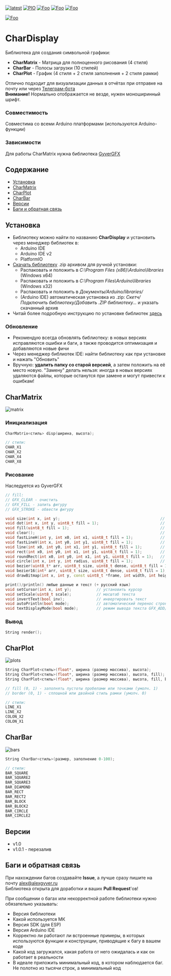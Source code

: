 [![latest](https://img.shields.io/github/v/release/GyverLibs/CharDisplay.svg?color=brightgreen)](https://github.com/GyverLibs/CharDisplay/releases/latest/download/CharDisplay.zip)
[![PIO](https://badges.registry.platformio.org/packages/gyverlibs/library/CharDisplay.svg)](https://registry.platformio.org/libraries/gyverlibs/CharDisplay)
[![Foo](https://img.shields.io/badge/Website-AlexGyver.ru-blue.svg?style=flat-square)](https://alexgyver.ru/)
[![Foo](https://img.shields.io/badge/%E2%82%BD%24%E2%82%AC%20%D0%9F%D0%BE%D0%B4%D0%B4%D0%B5%D1%80%D0%B6%D0%B0%D1%82%D1%8C-%D0%B0%D0%B2%D1%82%D0%BE%D1%80%D0%B0-orange.svg?style=flat-square)](https://alexgyver.ru/support_alex/)
[![Foo](https://img.shields.io/badge/README-ENGLISH-blueviolet.svg?style=flat-square)](https://github-com.translate.goog/GyverLibs/CharDisplay?_x_tr_sl=ru&_x_tr_tl=en)  

[![Foo](https://img.shields.io/badge/ПОДПИСАТЬСЯ-НА%20ОБНОВЛЕНИЯ-brightgreen.svg?style=social&logo=telegram&color=blue)](https://t.me/GyverLibs)

# CharDisplay
Библиотека для создания символьной графики:
- **CharMatrix** - Матрица для полноценного рисования (4 стиля)
- **CharBar** - Полосы загрузки (10 стилей)
- **CharPlot** - График (4 стиля + 2 стиля заполнения + 2 стиля рамки)

Отлично подходит для визуализации данных в отчётах при отправке на почту или через [Телеграм-бота](https://github.com/GyverLibs/FastBot)  
**Внимание!** Нормально отображается не везде, нужен моноширинный шрифт.

### Совместимость
Совместима со всеми Arduino платформами (используются Arduino-функции)

### Зависимости
Для работы CharMatrix нужна библиотека [GyverGFX](https://github.com/GyverLibs/GyverGFX)

## Содержание
- [Установка](#install)
- [CharMatrix](#matrix)
- [CharPlot](#plot)
- [CharBar](#bar)
- [Версии](#versions)
- [Баги и обратная связь](#feedback)

<a id="install"></a>
## Установка
- Библиотеку можно найти по названию **CharDisplay** и установить через менеджер библиотек в:
    - Arduino IDE
    - Arduino IDE v2
    - PlatformIO
- [Скачать библиотеку](https://github.com/GyverLibs/CharDisplay/archive/refs/heads/main.zip) .zip архивом для ручной установки:
    - Распаковать и положить в *C:\Program Files (x86)\Arduino\libraries* (Windows x64)
    - Распаковать и положить в *C:\Program Files\Arduino\libraries* (Windows x32)
    - Распаковать и положить в *Документы/Arduino/libraries/*
    - (Arduino IDE) автоматическая установка из .zip: *Скетч/Подключить библиотеку/Добавить .ZIP библиотеку…* и указать скачанный архив
- Читай более подробную инструкцию по установке библиотек [здесь](https://alexgyver.ru/arduino-first/#%D0%A3%D1%81%D1%82%D0%B0%D0%BD%D0%BE%D0%B2%D0%BA%D0%B0_%D0%B1%D0%B8%D0%B1%D0%BB%D0%B8%D0%BE%D1%82%D0%B5%D0%BA)
### Обновление
- Рекомендую всегда обновлять библиотеку: в новых версиях исправляются ошибки и баги, а также проводится оптимизация и добавляются новые фичи
- Через менеджер библиотек IDE: найти библиотеку как при установке и нажать "Обновить"
- Вручную: **удалить папку со старой версией**, а затем положить на её место новую. "Замену" делать нельзя: иногда в новых версиях удаляются файлы, которые останутся при замене и могут привести к ошибкам!


<a id="matrix"></a>
## CharMatrix
![matrix](/docs/matrix.png)
### Инициализация
```cpp
CharMatrix<стиль> disp(ширина, высота);

// стили:
CHAR_X1
CHAR_X2
CHAR_X4
CHAR_X8
```

### Рисование
Наследуется из GyverGFX
```cpp
// fill:
// GFX_CLEAR - очистить
// GFX_FILL - залить фигуру
// GFX_STROKE - обвести фигуру

void size(int x, int y);                                            // установить размер
void dot(int x, int y, uint8_t fill = 1);                           // точка
void fill(uint8_t fill = 1);                                        // залить
void clear();                                                       // очистить
void fastLineH(int y, int x0, int x1, uint8_t fill = 1);            // вертикальная линия
void fastLineV(int x, int y0, int y1, uint8_t fill = 1);            // горизонтальная линия
void line(int x0, int y0, int x1, int y1, uint8_t fill = 1);        // линия
void rect(int x0, int y0, int x1, int y1, uint8_t fill = 1);        // прямоугольник
void roundRect(int x0, int y0, int x1, int y1, uint8_t fill = 1);   // скруглённый прямоугольник
void circle(int x, int y, int radius, uint8_t fill = 1);            // окружность
void bezier(uint8_t* arr, uint8_t size, uint8_t dense, uint8_t fill = 1);   // кривая Безье
void bezier16(int* arr, uint8_t size, uint8_t dense, uint8_t fill = 1);     // кривая Безье 16 бит. fill - GFX_CLEAR/GFX_FILL/GFX_STROKE
void drawBitmap(int x, int y, const uint8_t *frame, int width, int height, uint8_t invert = 0, byte mode = 0);  // битмап

print()/println() любые данные и текст (+ русский язык)
void setCursor(int x, int y);           // установить курсор
void setScale(uint8_t scale);           // масштаб текста
void invertText(bool inv);              // инвертировать текст
void autoPrintln(bool mode);            // автоматический перенос строки
void textDisplayMode(bool mode);        // режим вывода текста GFX_ADD/GFX_REPLACE
```

### Вывод
```cpp
String render();
```

<a id="plot"></a>
## CharPlot
![plots](/docs/plots.png)
```cpp
String CharPlot<стиль>(float*, ширина (размер массива), высота);
String CharPlot<стиль>(float*, ширина (размер массива), высота, fill);
String CharPlot<стиль>(float*, ширина (размер массива), высота, fill, border);

// fill (0, 1) - заполнять пустоты пробелами или точками (умолч. 1)
// border (0, 1) - сплошной или двойной стиль рамки (умолч. 0)

// стили:
LINE_X1
LINE_X2
COLON_X2
COLON_X1
```

<a id="bar"></a>
## CharBar
![bars](/docs/bars.png)
```cpp
String CharBar<стиль>(размер, заполнение 0-100);

// стили:
BAR_SQUARE
BAR_SQUARE2
BAR_SQUARE3
BAR_DIAMOND
BAR_RECT
BAR_RECT2
BAR_BLOCK
BAR_BLOCK2
BAR_CIRCLE
BAR_CIRCLE2
```

<a id="versions"></a>
## Версии
- v1.0
- v1.0.1 - перезалив

<a id="feedback"></a>
## Баги и обратная связь
При нахождении багов создавайте **Issue**, а лучше сразу пишите на почту [alex@alexgyver.ru](mailto:alex@alexgyver.ru)  
Библиотека открыта для доработки и ваших **Pull Request**'ов!


При сообщении о багах или некорректной работе библиотеки нужно обязательно указывать:
- Версия библиотеки
- Какой используется МК
- Версия SDK (для ESP)
- Версия Arduino IDE
- Корректно ли работают ли встроенные примеры, в которых используются функции и конструкции, приводящие к багу в вашем коде
- Какой код загружался, какая работа от него ожидалась и как он работает в реальности
- В идеале приложить минимальный код, в котором наблюдается баг. Не полотно из тысячи строк, а минимальный код
